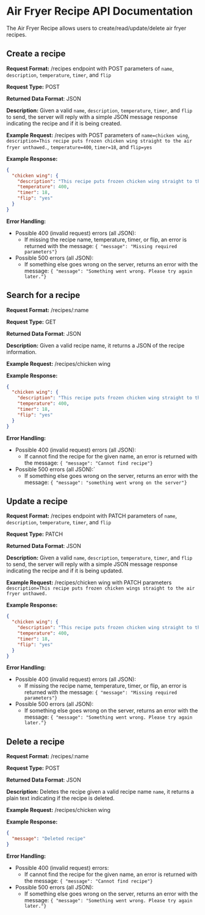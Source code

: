 # Air Fryer Recipe API Documentation
The Air Fryer Recipe allows users to create/read/update/delete air fryer recipes.

## Create a recipe
**Request Format:** /recipes endpoint with POST parameters of `name`, `description`, `temperature`, `timer`, and `flip`

**Request Type:** POST

**Returned Data Format**: JSON

**Description:** Given a valid `name`, `description`, `temperature`, `timer`, and `flip` to send, the server will reply with a simple JSON message response indicating the recipe and if it is being created.


**Example Request:** /recipes with POST parameters of `name=chicken wing`, `description=This recipe puts frozen chicken wing straight to the air fryer unthawed.`, `temperature=400`, `timer=18`, and `flip=yes`

**Example Response:**
```json
{
  "chicken wing": {
    "description": "This recipe puts frozen chicken wing straight to the air fryer unthawed.",
    "temperature": 400,
    "timer": 18,
    "flip": "yes"
  }
}
```

**Error Handling:**
- Possible 400 (invalid request) errors (all JSON):
  - If missing the recipe name, temperature, timer, or flip, an error is returned with the message: `{ "message": "Missing required parameters"}`
- Possible 500 errors (all JSON):
  - If something else goes wrong on the server, returns an error with the message: `{ "message": "Something went wrong. Please try again later."}`

## Search for a recipe
**Request Format:** /recipes/:name

**Request Type:** GET

**Returned Data Format**: JSON

**Description:** Given a valid recipe name, it returns a JSON of the recipe information.

**Example Request:** /recipes/chicken wing

**Example Response:**
```json
{
  "chicken wing": {
    "description": "This recipe puts frozen chicken wing straight to the air fryer unthawed.",
    "temperature": 400,
    "timer": 18,
    "flip": "yes"
  }
}

```

**Error Handling:**
- Possible 400 (invalid request) errors (all JSON):
  - If cannot find the recipe for the given name, an error is returned with the message: `{ "message": "Cannot find recipe"}`
- Possible 500 errors (all JSON):`
  - If something else goes wrong on the server, returns an error with the message: `{ "message": "something went wrong on the server"}`

## Update a recipe
**Request Format:** /recipes endpoint with PATCH parameters of `name`, `description`, `temperature`, `timer`, and `flip`

**Request Type:** PATCH

**Returned Data Format**: JSON

**Description:** Given a valid `name`, `description`, `temperature`, `timer`, and `flip` to send, the server will reply with a simple JSON message response indicating the recipe and if it is being updated.


**Example Request:** /recipes/chicken wing with PATCH parameters `description=This recipe puts frozen chicken wings straight to the air fryer unthawed.`

**Example Response:**
```json
{
  "chicken wing": {
    "description": "This recipe puts frozen chicken wing straight to the air fryer unthawed.",
    "temperature": 400,
    "timer": 18,
    "flip": "yes"
  }
}
```

**Error Handling:**
- Possible 400 (invalid request) errors (all JSON):
  - If missing the recipe name, temperature, timer, or flip, an error is returned with the message: `{ "message": "Missing required parameters"}`
- Possible 500 errors (all JSON):
  - If something else goes wrong on the server, returns an error with the message: `{ "message": "Something went wrong. Please try again later."}`


## Delete a recipe
**Request Format:** /recipes/:name

**Request Type:** POST

**Returned Data Format**: JSON

**Description:** Deletes the recipe given a valid recipe name `name`, it returns a plain text indicating if the recipe is deleted.

**Example Request:** /recipes/chicken wing

**Example Response:**
```json
{
  "message": "Deleted recipe"
}
```

**Error Handling:**
- Possible 400 (invalid request) errors:
  - If cannot find the recipe for the given name, an error is returned with the message: `{ "message": "Cannot find recipe"}`
- Possible 500 errors (all JSON):
  - If something else goes wrong on the server, returns an error with the message: `{ "message": "Something went wrong. Please try again later."}`